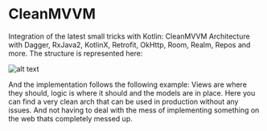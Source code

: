 # CleanMVVM

Integration of the latest small tricks with Kotlin: CleanMVVM Architecture with Dagger, RxJava2, KotlinX, Retrofit, OkHttp, Room, Realm, Repos and more. The structure is represented here: 

![alt text](https://miro.medium.com/max/996/1*MXv4R6lpYZPVWFoUeaXbjg.png)

And the implementation follows the following example: Views are where they should, logic is where it should and the models are in place. Here you can find a very clean arch that can be used in production without any issues. And not having to deal with the mess of implementing something on the web thats completely messed up.
